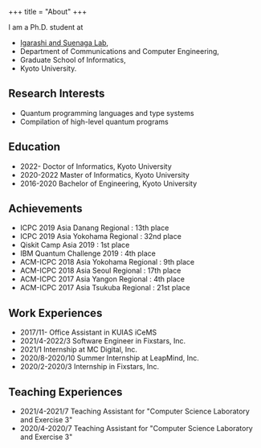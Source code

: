 +++
title = "About"
+++

I am a Ph.D. student at
* [Igarashi and Suenaga Lab](http://www.fos.kuis.kyoto-u.ac.jp/),
* Department of Communications and Computer Engineering,
* Graduate School of Informatics,
* Kyoto University.

## Research Interests
* Quantum programming languages and type systems
* Compilation of high-level quantum programs


## Education
* 2022- Doctor of Informatics, Kyoto University
* 2020-2022 Master of Informatics, Kyoto University
* 2016-2020 Bachelor of Engineering, Kyoto University


## Achievements
* ICPC 2019 Asia Danang Regional : 13th place
* ICPC 2019 Asia Yokohama Regional : 32nd place
* Qiskit Camp Asia 2019 : 1st place
* IBM Quantum Challenge 2019 : 4th place
* ACM-ICPC 2018 Asia Yokohama Regional : 9th place
* ACM-ICPC 2018 Asia Seoul Regional : 17th place
* ACM-ICPC 2017 Asia Yangon Regional : 4th place
* ACM-ICPC 2017 Asia Tsukuba Regional : 21st place


## Work Experiences

* 2017/11- Office Assistant in KUIAS iCeMS
* 2021/4-2022/3 Software Engineer in Fixstars, Inc.
* 2021/1 Internship at MC Digital, Inc.
* 2020/8-2020/10 Summer Internship at LeapMind, Inc.
* 2020/2-2020/3 Internship in Fixstars, Inc.

## Teaching Experiences

* 2021/4-2021/7 Teaching Assistant for "Computer Science Laboratory and Exercise 3"
* 2020/4-2020/7 Teaching Assistant for "Computer Science Laboratory and Exercise 3"
